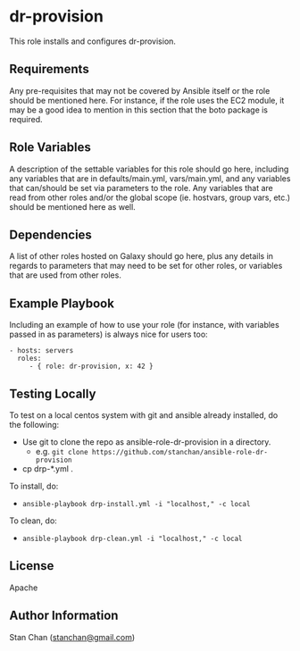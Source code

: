 dr-provision
=========

This role installs and configures dr-provision.

Requirements
------------

Any pre-requisites that may not be covered by Ansible itself or the role should be mentioned here. For instance, if the role uses the EC2 module, it may be a good idea to mention in this section that the boto package is required.

Role Variables
--------------

A description of the settable variables for this role should go here, including any variables that are in defaults/main.yml, vars/main.yml, and any variables that can/should be set via parameters to the role. Any variables that are read from other roles and/or the global scope (ie. hostvars, group vars, etc.) should be mentioned here as well.

Dependencies
------------

A list of other roles hosted on Galaxy should go here, plus any details in regards to parameters that may need to be set for other roles, or variables that are used from other roles.

Example Playbook
----------------

Including an example of how to use your role (for instance, with variables passed in as parameters) is always nice for users too:

    - hosts: servers
      roles:
         - { role: dr-provision, x: 42 }


Testing Locally
---------------


To test on a local centos system with git and ansible already installed, do the following:

* Use git to clone the repo as ansible-role-dr-provision in a directory.
  * e.g. `git clone https://github.com/stanchan/ansible-role-dr-provision`
* cp drp-*.yml .

To install, do:

* `ansible-playbook drp-install.yml -i "localhost," -c local`

To clean, do:

* `ansible-playbook drp-clean.yml -i "localhost," -c local`


License
-------

Apache

Author Information
------------------

Stan Chan (stanchan@gmail.com)

